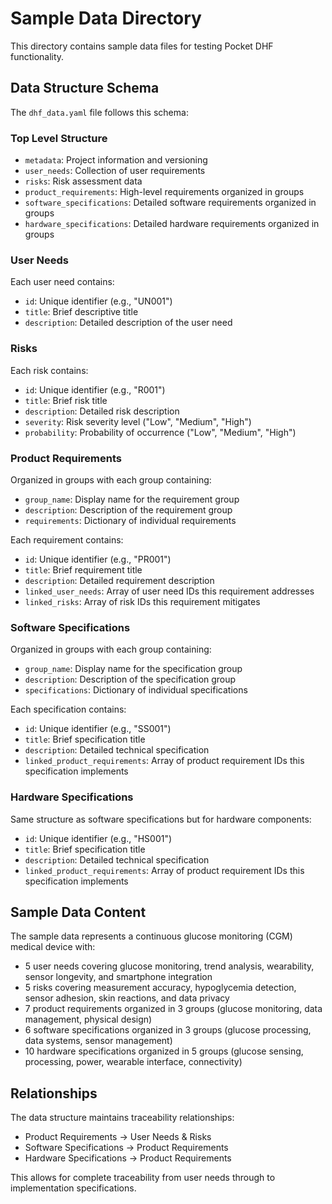 # Sample Data Directory

This directory contains sample data files for testing Pocket DHF functionality.

## Data Structure Schema

The `dhf_data.yaml` file follows this schema:

### Top Level Structure
- `metadata`: Project information and versioning
- `user_needs`: Collection of user requirements
- `risks`: Risk assessment data
- `product_requirements`: High-level requirements organized in groups
- `software_specifications`: Detailed software requirements organized in groups
- `hardware_specifications`: Detailed hardware requirements organized in groups

### User Needs
Each user need contains:
- `id`: Unique identifier (e.g., "UN001")
- `title`: Brief descriptive title
- `description`: Detailed description of the user need

### Risks
Each risk contains:
- `id`: Unique identifier (e.g., "R001")
- `title`: Brief risk title
- `description`: Detailed risk description
- `severity`: Risk severity level ("Low", "Medium", "High")
- `probability`: Probability of occurrence ("Low", "Medium", "High")

### Product Requirements
Organized in groups with each group containing:
- `group_name`: Display name for the requirement group
- `description`: Description of the requirement group
- `requirements`: Dictionary of individual requirements

Each requirement contains:
- `id`: Unique identifier (e.g., "PR001")
- `title`: Brief requirement title
- `description`: Detailed requirement description
- `linked_user_needs`: Array of user need IDs this requirement addresses
- `linked_risks`: Array of risk IDs this requirement mitigates

### Software Specifications
Organized in groups with each group containing:
- `group_name`: Display name for the specification group
- `description`: Description of the specification group
- `specifications`: Dictionary of individual specifications

Each specification contains:
- `id`: Unique identifier (e.g., "SS001")
- `title`: Brief specification title
- `description`: Detailed technical specification
- `linked_product_requirements`: Array of product requirement IDs this specification implements

### Hardware Specifications
Same structure as software specifications but for hardware components:
- `id`: Unique identifier (e.g., "HS001")
- `title`: Brief specification title
- `description`: Detailed technical specification
- `linked_product_requirements`: Array of product requirement IDs this specification implements

## Sample Data Content

The sample data represents a continuous glucose monitoring (CGM) medical device with:
- 5 user needs covering glucose monitoring, trend analysis, wearability, sensor longevity, and smartphone integration
- 5 risks covering measurement accuracy, hypoglycemia detection, sensor adhesion, skin reactions, and data privacy
- 7 product requirements organized in 3 groups (glucose monitoring, data management, physical design)
- 6 software specifications organized in 3 groups (glucose processing, data systems, sensor management)
- 10 hardware specifications organized in 5 groups (glucose sensing, processing, power, wearable interface, connectivity)

## Relationships

The data structure maintains traceability relationships:
- Product Requirements → User Needs & Risks
- Software Specifications → Product Requirements
- Hardware Specifications → Product Requirements

This allows for complete traceability from user needs through to implementation specifications.

